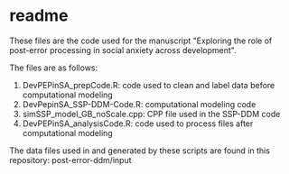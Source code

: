 # readme

These files are the code used for the manuscript "Exploring the role of post-error processing in social anxiety across development".

The files are as follows: 
1. DevPEPinSA_prepCode.R: code used to clean and label data before computational modeling 
2. DevPepinSA_SSP-DDM-Code.R: computational modeling code 
3. simSSP_model_GB_noScale.cpp: CPP file used in the SSP-DDM code 
4. DevPEPinSA_analysisCode.R: code used to process files after computational modeling

The data files used in and generated by these scripts are found in this repository: post-error-ddm/input
